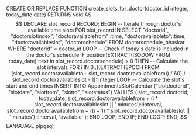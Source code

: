 CREATE OR REPLACE FUNCTION create_slots_for_doctor(doctor_id integer, today_date date) RETURNS void AS $$
DECLARE
    slot_record RECORD;
BEGIN
    -- Iterate through doctor's available time slots
    FOR slot_record IN
        SELECT
            "doctorid",
            "doctorslotindex",
            "doctoravailablefrom"::time,
            "doctoravailableto"::time,
            "doctoravailableslot",
            "doctorschedule"
        FROM
            doctorschedule_bhaskar
        WHERE
            "doctorid" = doctor_id
    LOOP
        -- Check if today's date is included in the doctor's schedule
        IF position(EXTRACT(ISODOW FROM today_date)::text in slot_record.doctorschedule) > 0 THEN
            -- Calculate the slot intervals
            FOR i IN 0..((EXTRACT(EPOCH FROM (slot_record.doctoravailableto - slot_record.doctoravailablefrom)) / 60) / slot_record.doctoravailableslot - 1)::integer
            LOOP
                -- Calculate the slot's start and end times
                INSERT INTO AppointmentsSlotCalendar ("slotdoctorid", "slotdate", "slotfrom", "slotto", "slotstatus")
                VALUES (
                    slot_record.doctorid,
                    today_date,
                    slot_record.doctoravailablefrom + (i * slot_record.doctoravailableslot || ' minutes')::interval,
                    slot_record.doctoravailablefrom + ((i + 1) * slot_record.doctoravailableslot || ' minutes')::interval,
                    'available'
                );
            END LOOP;
        END IF;
    END LOOP;
END;
$$ LANGUAGE plpgsql;
